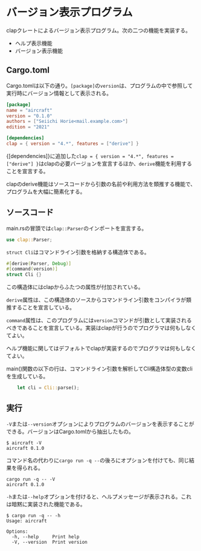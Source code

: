 # バージョン表示プログラム

clapクレートによるバージョン表示プログラム。次の二つの機能を実装する。

- ヘルプ表示機能
- バージョン表示機能

## Cargo.toml
Cargo.tomlは以下の通り。`[package]`の`version`は、プログラムの中で参照して実行時にバージョン情報として表示される。
```toml:Cargo.toml
[package]
name = "aircraft"
version = "0.1.0"
authors = ["Seiichi Horie<mail.example.com>"]
edition = "2021"

[dependencies]
clap = { version = "4.*", features = ["derive"] }
```
{[dependencies]}に追加した`clap = { version = "4.*", features = ["derive"] }`はclapの必要バージョンを宣言するほか、`derive`機能を利用することを宣言する。

clapのderive機能はソースコードから引数の名前や利用方法を類推する機能で、プログラムを大幅に簡素化する。

## ソースコード
main.rsの冒頭では`clap::Parser`のインポートを宣言する。
```rust:main.rs
use clap::Parser;
```

`struct Cli`はコマンドライン引数を格納する構造体である。
```rust:main.rs
#[derive(Parser, Debug)]
#[command(version)]
struct Cli {}
```
この構造体にはclapからふたつの属性が付加されている。

`derive`属性は、この構造体のソースからコマンドライン引数をコンパイラが類推することを宣言している。

`command`属性は、このプログラムには`version`コマンドが引数として実装されるべきであることを宣言している。実装はclapが行うのでプログラマは何もしなくてよい。

ヘルプ機能に関してはデフォルトでclapが実装するのでプログラマは何もしなくてよい。


main()関数の以下の行は、コマンドライン引数を解析してCli構造体型の変数cliを生成している。
```rust:main.rs
    let cli = Cli::parse();
```
## 実行
`-V`または`--version`オプションによりプログラムのバージョンを表示することができる。バージョンはCargo.tomlから抽出したもの。
```
$ aircraft -V
aircraft 0.1.0
```
コマンド名の代わりに`cargo run -q --`の後ろにオプションを付けても、同じ結果を得られる。
```
cargo run -q -- -V
aircraft 0.1.0
```
`-h`または`--help`オプションを付けると、ヘルプメッセージが表示される。これは暗黙に実装された機能である。

```
$ cargo run -q -- -h
Usage: aircraft

Options:
  -h, --help     Print help
  -V, --version  Print version
```
